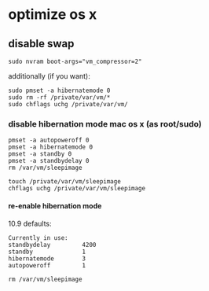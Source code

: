 # optimize os x

## disable swap

```
sudo nvram boot-args="vm_compressor=2"
```

additionally (if you want):

```
sudo pmset -a hibernatemode 0
sudo rm -rf /private/var/vm/*
sudo chflags uchg /private/var/vm/
```

### disable hibernation mode mac os x (as root/sudo)
	pmset -a autopoweroff 0
	pmset -a hibernatemode 0
	pmset -a standby 0
	pmset -a standbydelay 0
	rm /var/vm/sleepimage

	touch /private/var/vm/sleepimage
	chflags uchg /private/var/vm/sleepimage

#### re-enable hibernation mode
10.9 defaults:

	Currently in use:
	standbydelay         4200
	standby              1
	hibernatemode        3
	autopoweroff         1

	rm /var/vm/sleepimage
